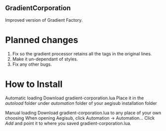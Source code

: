 GradientCorporation
-------------------

Improved version of Gradient Factory.


Planned changes
===============
1. Fix so the gradient processor retains all the tags in the original lines.
2. Make it un-dependant of styles.
3. Fix any other bugs.

How to Install
==============

Automatic loading
    Download gradient-corporation.lua
    Place it in the _autoload_ folder under _automation_ folder of your aegisub installation folder

Manual loading
    Download gradient-corporation.lua to any place of your own choosing
    When opening Aegisub, click Automation -> Automation...
    Click _Add_ and point it to where you saved gradient-corporation.lua.


